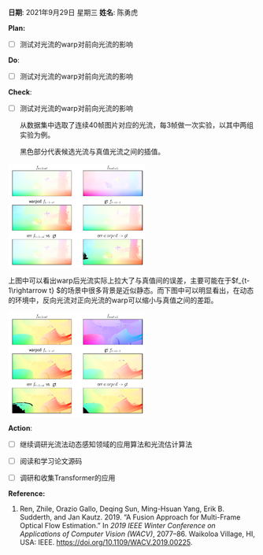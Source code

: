 **日期**: 2021年9月29日 星期三      **姓名**: 陈勇虎 

**Plan:**

- [ ] 测试对光流的warp对前向光流的影响

**Do**:

- [ ] 测试对光流的warp对前向光流的影响

**Check**:

- [ ] 测试对光流的warp对前向光流的影响

  从数据集中选取了连续40帧图片对应的光流，每3帧做一次实验，以其中两组实验为例。

  黑色部分代表候选光流与真值光流之间的插值。

<img src = "./images/PWC-FusionWarpFlow1.png" align="center" style="width:55%">

上图中可以看出warp后光流实际上拉大了与真值间的误差，主要可能在于$f_{t-1\rightarrow t} $的场景中很多背景是近似静态。而下图中可以明显看出，在动态的环境中，反向光流对正向光流的warp可以缩小与真值之间的差距。

<img src = "./images/PWC-FusionWarpFlow2.png" align="center" style="width:55%">

**Action**:

- [ ] 继续调研光流法动态感知领域的应用算法和光流估计算法

- [ ] 阅读和学习论文源码

- [ ] 调研和收集Transformer的应用

**Reference:**

1. Ren, Zhile, Orazio Gallo, Deqing Sun, Ming-Hsuan Yang, Erik B. Sudderth, and Jan Kautz. 2019. “A Fusion Approach for Multi-Frame Optical Flow Estimation.” In *2019 IEEE Winter Conference on Applications of Computer Vision (WACV)*, 2077–86. Waikoloa Village, HI, USA: IEEE. https://doi.org/10.1109/WACV.2019.00225.








